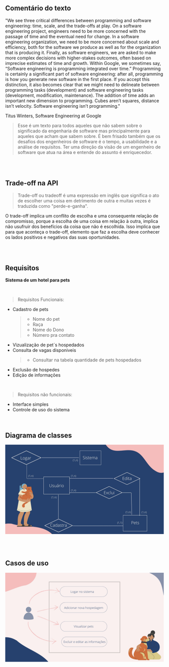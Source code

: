 ## Comentário do texto
"We see three critical differences between programming and software engineering: time, scale, and the trade-offs at play. On a software engineering project, engineers need to be more concerned with the passage of time and the eventual need for change. In a software engineering organization, we need to be more concerned about scale and efficiency, both for the software we produce as well as for the organization that is producing it. Finally, as software engineers, we are asked to make more complex decisions with higher-stakes outcomes, often based on imprecise estimates of time and growth. Within Google, we sometimes say, “Software engineering is programming integrated over time.” Programming is certainly a significant part of software engineering: after all, programming is how you generate new software in the first place. If you accept this distinction, it also becomes clear that we might need to delineate between programming tasks (development) and software engineering tasks (development, modification, maintenance). The addition of time adds an important new dimension to programming. Cubes aren’t squares, distance isn’t velocity. Software engineering isn’t programming."

Titus Winters, Software Engineering at Google

>Esse é um texto para todos aqueles que não sabem sobre o significado da engenharia de software mas principalmente para aqueles que acham que sabem sobre. É bem frisado também que os desafios dos engenheiros de software é o tempo, a usabilidade e a análise de requisitos. Ter uma direção da visão de um engenheiro de software que atua na área e entende do assunto é enriquecedor.

<br> <br>

## Trade-off na API

>Trade-off ou tradeoff é uma expressão em inglês que significa o ato de escolher uma coisa em detrimento de outra e muitas vezes é traduzida como "perde-e-ganha".

O trade-off implica um conflito de escolha e uma consequente relação de compromisso, porque a escolha de uma coisa em relação à outra, implica não usufruir dos benefícios da coisa que não é escolhida. Isso implica que para que aconteça o trade-off, elemento que faz a escolha deve conhecer os lados positivos e negativos das suas oportunidades.

<br><br>

## Requisitos
**Sistema de um hotel para pets**

<br>

>Requisitos Funcionais:
- Cadastro de pets
   > - Nome do pet
   > - Raça
   > - Nome do Dono
   > - Número pra contato
- Vizualização de pet´s hospedados
- Consulta de vagas disponiveis
   > - Consultar na tabela quantidade de pets hospedados
- Exclusão de hospedes
- Edição de informações
<br>

>Requisitos não funcionais:
- Interface simples
- Controle de uso do sistema

<br>

## Diagrama de classes
<img src="imagens//2.jpg">

<br><br>

## Casos de uso
<img src="imagens//1.jpg">
  
  <br><br>
